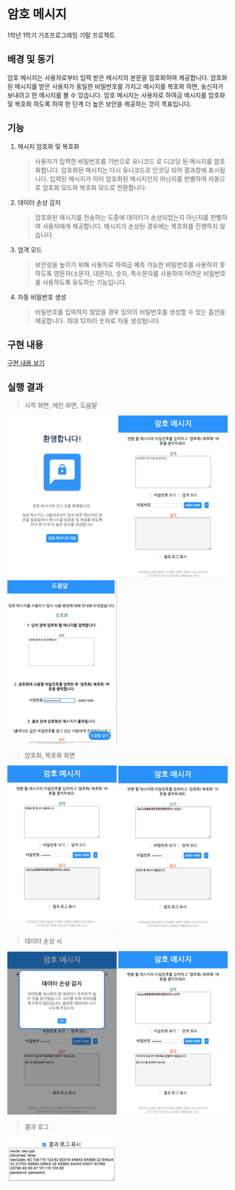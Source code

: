 # 암호 메시지

1학년 1학기 기초프로그래밍 기말 프로젝트

## 배경 및 동기

암호 메시지는 사용자로부터 입력 받은 메시지의 본문을 암호화하여 제공합니다. 
암호화된 메시지를 받은 사용자가 동일한 비밀번호를 가지고 메시지를 복호화 하면, 송신자가 보내려고 한 메시지를 볼 수 있습니다. 
암호 메시지는 사용자로 하여금 메시지를 암호화 및 복호화 하도록 하여 한 단계 더 높은 보안을 제공하는 것이 목표입니다.

## 기능

1. 메시지 암호화 및 복호화

   > 사용자가 입력한 비밀번호를 기반으로 유니코드 로 디코딩 된 메시지를 암호화합니다. 암호화된 메시지는 다시 유니코드로 인코딩 되어 결과창에 표시됩니다. 
   > 입력된 메시지가 이미 암호화된 메시지인지 아닌지를 판별하여 자동으로 암호화 모드와 복호화 모드로 전환합니다.

2. 데이터 손상 감지

   > 암호화된 메시지를 전송하는 도중에 데이터가 손상되었는지 아닌지를 판별하여 사용자에게 제공합니다. 메시지가 손상된 경우에는 복호화를 진행하지 않습니다. 

3. 엄격 모드

   > 보안성을 높이기 위해 사용자로 하여금 예측 가능한 비밀번호를 사용하지 못하도록 영문자(소문자, 대문자), 숫자, 특수문자를 사용하여 어려운 비밀번호를 사용하도록 유도하는 기능입니다.

4. 자동 비밀번호 생성

   > 비밀번호를 입력하지 않았을 경우 임의의 비밀번호를 생성할 수 있는 옵션을 제공합니다. 최대 12자리 숫자로 자동 생성됩니다.



## 구현 내용

   [구현 내용 보기](/code_explanation.md)

## 실행 결과

   > 시작 화면, 메인 화면, 도움말
   
   <p>
      <img src="/screenshots/screenshot_26.png" alt="Welcome screen" width="250px">
      <img src="/screenshots/screenshot_27.png" alt="Main screen" width="250px">
      <img src="/screenshots/screenshot_28.png" alt="Help screen" width="250px">
   </p>
   
   
   > 암호화, 복호화 화면
   
   <p>
      <img src="/screenshots/screenshot_29.png" alt="Sample shot of encrypting" width="250px">
      <img src="/screenshots/screenshot_30.png" alt="Sample shot of decrypting" width="250px">
   </p>
   
   > 데이터 손상 시
   
   <p>
      <img src="/screenshots/screenshot_31.png" alt="Sample shot of error 1" width="250px">
      <img src="/screenshots/screenshot_32.png" alt="Sample shot of error 2" width="250px">
   </p>
   
   > 결과 로그
   
   <p>
      <img src="/screenshots/screenshot_33.png" alt="Convert log" width="250px">
   </p>


